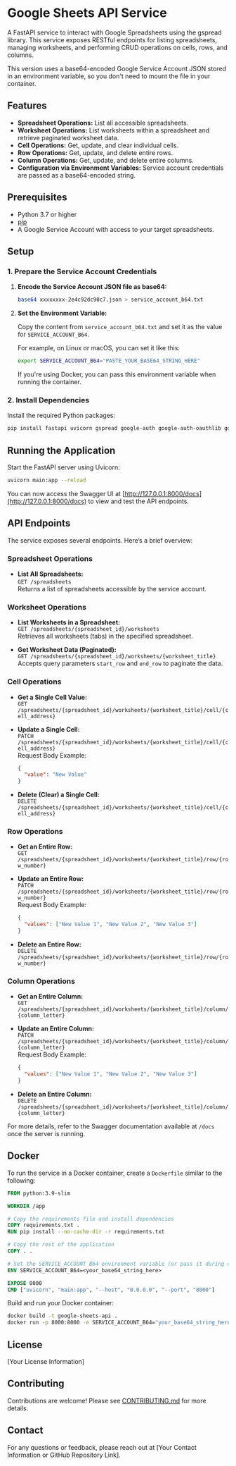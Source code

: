 # Google Sheets API Service

A FastAPI service to interact with Google Spreadsheets using the gspread library. This service exposes RESTful endpoints for listing spreadsheets, managing worksheets, and performing CRUD operations on cells, rows, and columns.

This version uses a base64-encoded Google Service Account JSON stored in an environment variable, so you don't need to mount the file in your container.

## Features

- **Spreadsheet Operations:** List all accessible spreadsheets.
- **Worksheet Operations:** List worksheets within a spreadsheet and retrieve paginated worksheet data.
- **Cell Operations:** Get, update, and clear individual cells.
- **Row Operations:** Get, update, and delete entire rows.
- **Column Operations:** Get, update, and delete entire columns.
- **Configuration via Environment Variables:** Service account credentials are passed as a base64-encoded string.

## Prerequisites

- Python 3.7 or higher
- [pip](https://pip.pypa.io/en/stable/)
- A Google Service Account with access to your target spreadsheets.

## Setup

### 1. Prepare the Service Account Credentials

1. **Encode the Service Account JSON file as base64:**

   ```bash
   base64 xxxxxxxx-2e4c92dc90c7.json > service_account_b64.txt
   ```

2. **Set the Environment Variable:**

   Copy the content from `service_account_b64.txt` and set it as the value for `SERVICE_ACCOUNT_B64`.

   For example, on Linux or macOS, you can set it like this:

   ```bash
   export SERVICE_ACCOUNT_B64="PASTE_YOUR_BASE64_STRING_HERE"
   ```

   If you're using Docker, you can pass this environment variable when running the container.

### 2. Install Dependencies

Install the required Python packages:

```bash
pip install fastapi uvicorn gspread google-auth google-auth-oauthlib google-auth-httplib2
```

## Running the Application

Start the FastAPI server using Uvicorn:

```bash
uvicorn main:app --reload
```

You can now access the Swagger UI at [http://127.0.0.1:8000/docs](http://127.0.0.1:8000/docs) to view and test the API endpoints.

## API Endpoints

The service exposes several endpoints. Here’s a brief overview:

### Spreadsheet Operations
- **List All Spreadsheets:**  
  `GET /spreadsheets`  
  Returns a list of spreadsheets accessible by the service account.

### Worksheet Operations
- **List Worksheets in a Spreadsheet:**  
  `GET /spreadsheets/{spreadsheet_id}/worksheets`  
  Retrieves all worksheets (tabs) in the specified spreadsheet.
  
- **Get Worksheet Data (Paginated):**  
  `GET /spreadsheets/{spreadsheet_id}/worksheets/{worksheet_title}`  
  Accepts query parameters `start_row` and `end_row` to paginate the data.

### Cell Operations
- **Get a Single Cell Value:**  
  `GET /spreadsheets/{spreadsheet_id}/worksheets/{worksheet_title}/cell/{cell_address}`

- **Update a Single Cell:**  
  `PATCH /spreadsheets/{spreadsheet_id}/worksheets/{worksheet_title}/cell/{cell_address}`  
  Request Body Example:
  ```json
  {
    "value": "New Value"
  }
  ```

- **Delete (Clear) a Single Cell:**  
  `DELETE /spreadsheets/{spreadsheet_id}/worksheets/{worksheet_title}/cell/{cell_address}`

### Row Operations
- **Get an Entire Row:**  
  `GET /spreadsheets/{spreadsheet_id}/worksheets/{worksheet_title}/row/{row_number}`

- **Update an Entire Row:**  
  `PATCH /spreadsheets/{spreadsheet_id}/worksheets/{worksheet_title}/row/{row_number}`  
  Request Body Example:
  ```json
  {
    "values": ["New Value 1", "New Value 2", "New Value 3"]
  }
  ```

- **Delete an Entire Row:**  
  `DELETE /spreadsheets/{spreadsheet_id}/worksheets/{worksheet_title}/row/{row_number}`

### Column Operations
- **Get an Entire Column:**  
  `GET /spreadsheets/{spreadsheet_id}/worksheets/{worksheet_title}/column/{column_letter}`

- **Update an Entire Column:**  
  `PATCH /spreadsheets/{spreadsheet_id}/worksheets/{worksheet_title}/column/{column_letter}`  
  Request Body Example:
  ```json
  {
    "values": ["New Value 1", "New Value 2", "New Value 3"]
  }
  ```

- **Delete an Entire Column:**  
  `DELETE /spreadsheets/{spreadsheet_id}/worksheets/{worksheet_title}/column/{column_letter}`

For more details, refer to the Swagger documentation available at `/docs` once the server is running.

## Docker

To run the service in a Docker container, create a `Dockerfile` similar to the following:

```dockerfile
FROM python:3.9-slim

WORKDIR /app

# Copy the requirements file and install dependencies
COPY requirements.txt .
RUN pip install --no-cache-dir -r requirements.txt

# Copy the rest of the application
COPY . .

# Set the SERVICE_ACCOUNT_B64 environment variable (or pass it during container run)
ENV SERVICE_ACCOUNT_B64=<your_base64_string_here>

EXPOSE 8000
CMD ["uvicorn", "main:app", "--host", "0.0.0.0", "--port", "8000"]
```

Build and run your Docker container:

```bash
docker build -t google-sheets-api .
docker run -p 8000:8000 -e SERVICE_ACCOUNT_B64="your_base64_string_here" google-sheets-api
```

## License

[Your License Information]

## Contributing

Contributions are welcome! Please see [CONTRIBUTING.md](CONTRIBUTING.md) for more details.

## Contact

For any questions or feedback, please reach out at [Your Contact Information or GitHub Repository Link].
